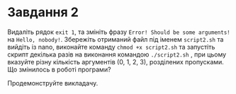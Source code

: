 # Завдання 2

Видаліть рядок `exit 1`, та змініть фразу `Error! Should be some arguments!` на `Hello, nobody!`. Збережіть отриманий файл під іменем `script2.sh` та вийдіть із nano, виконайте команду `chmod +x script2.sh` та запустіть скрипт декілька разів на виконання командою `./script2.sh` , при цьому вказуйте різну кількість аргументів (0, 1, 2, 3), розділених пропусками. Що змінилось в роботі програми?

Продемонструйте викладачу.
